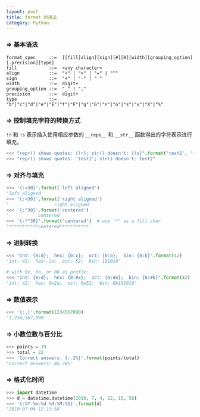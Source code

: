 ```yaml
---
layout: post
title: format 的用法
category: Python
---
```




### => 基本语法

```
format_spec     ::=  [[fill]align][sign][#][0][width][grouping_option][.precision][type]
fill            ::=  <any character>
align           ::=  "<" | ">" | "=" | "^"
sign            ::=  "+" | "-" | " "
width           ::=  digit+
grouping_option ::=  "_" | ","
precision       ::=  digit+
type            ::=  "b"|"c"|"d"|"e"|"E"|"f"|"F"|"g"|"G"|"n"|"o"|"s"|"x"|"X"|"%"
```

### => 控制填充字符的转换方式

`!r` 和 `!s` 表示插入使用相应参数的 `__repe__` 和 `__str__` 函数得出的字符表示进行填充。

```python
<<< "repr() shows quotes: {!r}; str() doesn't: {!s}".format('test1', 'test2')
>>> "repr() shows quotes: 'test1'; str() doesn't: test2"
```

### => 对齐与填充

```python
<<< '{:<30}'.format('left aligned')
'left aligned                  '
<<< '{:>30}'.format('right aligned')
'                 right aligned'
<<< '{:^30}'.format('centered')
'           centered           '
<<< '{:*^30}'.format('centered')  # use '*' as a fill char
'***********centered***********'
```

### => 进制转换

```python
<<< "int: {0:d};  hex: {0:x};  oct: {0:o};  bin: {0:b}".format(42)
'int: 42;  hex: 2a;  oct: 52;  bin: 101010'

# with 0x, 0o, or 0b as prefix:
<<< "int: {0:d};  hex: {0:#x};  oct: {0:#o};  bin: {0:#b}".format(42)
'int: 42;  hex: 0x2a;  oct: 0o52;  bin: 0b101010'
```

### => 数值表示

```python
<<< '{:,}'.format(1234567890)
'1,234,567,890'
```

### => 小数位数与百分比


```python
>>> points = 19
>>> total = 22
>>> 'Correct answers: {:.2%}'.format(points/total)
'Correct answers: 86.36%'
```

### => 格式化时间

```python
>>> import datetime
>>> d = datetime.datetime(2010, 7, 4, 12, 15, 58)
>>> '{:%Y-%m-%d %H:%M:%S}'.format(d)
'2010-07-04 12:15:58'
```